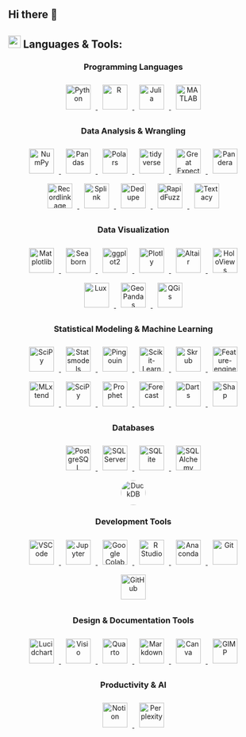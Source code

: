 ## Hi there 👋

<!-- LANGUAGES AND TOOLS SECTION -->
## <img src="https://media2.giphy.com/media/QssGEmpkyEOhBCb7e1/giphy.gif?cid=ecf05e47a0n3gi1bfqntqmob8g9aid1oyj2wr3ds3mg700bl&rid=giphy.gif" width ="25"> **Languages & Tools:**

<!-- > **Note:** All icon links and their sources are maintained in [assets/icon_links.md](assets/icon_links.md) for easy updates and maintenance. -->

<div align="center">

  <!-- Programming Languages -->
  <h3>Programming Languages</h3>
  <a href="https://www.python.org/" target="_blank"> <!-- Python -->
    <img style="margin: 10px" src="https://cdn.jsdelivr.net/gh/devicons/devicon@latest/icons/python/python-original.svg" alt="Python" height ="50"/>
  </a>
<a href="https://www.r-project.org/" target="_blank"> <!-- R -->
    <img style="margin: 10px" src="https://cdn.jsdelivr.net/gh/devicons/devicon@latest/icons/r/r-original.svg" alt="R" height ="50"/>
  </a>
  <a href="https://julialang.org/" target="_blank"> <!-- Julia -->
    <img style="margin: 10px" src="https://cdn.jsdelivr.net/gh/devicons/devicon@latest/icons/julia/julia-original.svg" alt="Julia" height ="50"/>
  </a>
<a href="https://www.mathworks.com/products/matlab.html" target="_blank"> <!-- MATLAB -->
    <img style="margin: 10px" src="https://cdn.jsdelivr.net/gh/devicons/devicon@latest/icons/matlab/matlab-original.svg" alt="MATLAB" height ="50"/>
  </a>



  <!-- Data Analysis -->
  <h3>Data Analysis & Wrangling</h3>
<a href="https://numpy.org/doc/" target="_blank"> <!-- NumPy -->
    <img style="margin: 10px" src="https://cdn.jsdelivr.net/gh/devicons/devicon@latest/icons/numpy/numpy-original.svg" alt="NumPy" height ="50"/>
  </a>
  <a href="https://pandas.pydata.org/docs/" target="_blank"> <!-- Pandas -->
    <img style="margin: 10px" src="https://cdn.jsdelivr.net/gh/devicons/devicon@latest/icons/pandas/pandas-original.svg" alt="Pandas" height ="50"/>
  </a>
<a href="https://pola.rs/" target="_blank"> <!-- Polars -->
    <img style="margin: 10px" src="https://avatars.githubusercontent.com/u/83768144?v=4" alt="Polars" height ="50"/>
  </a>
<a href="https://www.tidyverse.org/" target="_blank"> <!-- tidyverse -->
    <img style="margin: 10px" src="https://tidyverse.tidyverse.org/logo.png" alt="tidyverse" height ="50"/>
  </a>
<a href="https://greatexpectations.io/" target="_blank"> <!-- Great Expectations -->
    <img style="margin: 10px" src="https://avatars.githubusercontent.com/u/31670619?s=200&v=4" alt="Great Expectations" height ="50"/>
  </a>
<a href="https://pandera.readthedocs.io/en/stable/" target="_blank"> <!-- Pandera -->
    <img style="margin: 10px" src="https://raw.githubusercontent.com/pandera-dev/pandera/master/docs/source/_static/pandera-logo.png" alt="Pandera" height ="50"/>
  </a>
<a href="https://recordlinkage.readthedocs.io/en/latest/" target="_blank"> <!-- Recordlinkage -->
  <img style="margin: 10px" src="https://blogger.googleusercontent.com/img/b/R29vZ2xl/AVvXsEhti0KOeJzQHmnp8D6GUW0Yw9Mlp6GKXNASj_k4CcBioDx6rVuOP-lnKxdlZkdbQW5B3R92CUmA3R8sXBkiKG4Z87ZYUX4-0HwpRZGOrxSXVKUxY6A3zPV8jPi6ikeNG_HiKw8_30bwlMlCDIaCpW-K-M8anlmucOWSQ812sHDCX5N-czGhKWXVWNn6/s320/recordlinkage_icon.png" alt="Recordlinkage" height="50"/>
  </a>
<a href="https://moj-analytical-services.github.io/splink/index.html" target="_blank"> <!-- Splink -->
  <img style="margin: 10px" src="https://blogger.googleusercontent.com/img/b/R29vZ2xl/AVvXsEjkkJY8gDlkoySU3LUguqlAUib5_yHASdN3-SSLBSQFYyKnVXRqBdCEoG77RUzf4CyyMANDeXE2_cYKRkYMZlub3zYftDcOU91OYcq90gHwC0ywUc7EUpIh2HQOoRcMw7AxcPcBTBHMXZH5BuisbrY0xNbN3K_chxRGh72fFEWdHqxVyOgL1om25bwi/s320/splink_icon.png" alt="Splink" height="50"/>
  </a>
<a href="https://github.com/dedupeio/dedupe" target="_blank"> <!-- Dedupe -->
    <img style="margin: 10px" src="https://avatars.githubusercontent.com/u/27521766?s=48&v=4" alt="Dedupe" height ="50"/>
  </a>
<a href="https://rapidfuzz.github.io/RapidFuzz/" target="_blank"> <!-- RapidFuzz -->
    <img style="margin: 10px" src="https://avatars.githubusercontent.com/u/118009645?s=280&v=4" alt="RapidFuzz" height ="50"/>
  </a>
<a href="https://textacy.readthedocs.io/en/latest/" target="_blank"> <!-- Textacy -->
    <img style="margin: 10px" src="https://repository-images.githubusercontent.com/51014761/65a3a900-5bc9-11ea-83b6-a240979b1c37" alt="Textacy" height ="50"/>
  </a>

  </a>



  <!-- Data Visualization -->
  <h3>Data Visualization</h3>
<a href="https://matplotlib.org/" target="_blank"> <!-- Matplotlib -->
  <img style="margin: 10px" src="https://cdn.jsdelivr.net/gh/devicons/devicon@latest/icons/matplotlib/matplotlib-original.svg" alt="Matplotlib" height="50"/>
</a>
<a href="https://seaborn.pydata.org/index.html" target="_blank"> <!-- Seaborn -->
  <img style="margin: 10px" src="https://seaborn.pydata.org/_images/logo-mark-lightbg.svg" alt="Seaborn" height="50"/>
</a>
<a href="https://ggplot2.tidyverse.org/" target="_blank"> <!-- ggplot2 -->
    <img style="margin: 10px" src="https://ggplot2.tidyverse.org/logo.png" alt="ggplot2" height="50"/>
</a>
<a href="https://plotly.com/" target="_blank"> <!-- Plotly -->
    <img style="margin: 10px" src="https://cdn.jsdelivr.net/gh/devicons/devicon/icons/plotly/plotly-original.svg" alt="Plotly" height="50"/>
</a>
<a href="https://altair-viz.github.io/" target="_blank"> <!-- Altair -->
  <img style="margin: 10px" src="https://avatars.githubusercontent.com/u/22396732?s=200&v=4" alt="Altair" height="50"/>
</a>
<a href="https://holoviews.org/" target="_blank"> <!-- HoloViews -->
  <img style="margin: 10px" src="https://holoviews.org/_static/logo.png" alt="HoloViews" height="50"/>
</a>
<a href="https://lux-api.readthedocs.io/en/latest/" target="_blank"> <!-- Lux -->
  <img style="margin: 10px" src="https://blogger.googleusercontent.com/img/b/R29vZ2xl/AVvXsEh2aBcsLKmGlK4hx75RUDjm-XYSsnvlH04j8UG_nbc7ih-pdqooignxbOl9-cVELm5JcrNyv-HPytlUJljOWWV-gk5kzi_nPr3MKOQ_u4YjJLtTugK1FXeOGj5cKNiHStemx_emcvq57GyGnNTmJFDD7E0LE6H5vNrLu4VNUta9TGM-Gy6DrgFN5Tsh/s320/lux_icon.png" alt="Lux" height="50"/>
</a>
<a href="https://geopandas.org/en/stable/" target="_blank"> <!-- GeoPandas -->
  <img style="margin: 10px" src="https://geopandas.org/en/stable/_images/geopandas_icon.png" alt="GeoPandas" height="50"/>
</a>
<a href="https://qgis.org/" target="_blank"> <!-- QGis -->
  <img style="margin: 10px" src="https://upload.wikimedia.org/wikipedia/commons/thumb/9/91/QGIS_logo_new.svg/2048px-QGIS_logo_new.svg.png" alt="QGis" height="50"/>
</a>


  <!-- Statistical Modeling & Machine Learning -->
  <h3>Statistical Modeling & Machine Learning</h3>
  <a href="https://scipy.org/" target="_blank"> <!-- SciPy -->
    <img style="margin: 10px" src="https://images.opencollective.com/scipy/c7e4afc/logo/256.png" alt="SciPy" height ="50"/>
  </a>
  <a href="https://www.statsmodels.org/stable/index.html" target="_blank"> <!-- Statsmodels -->
    <img style="margin: 10px" src="https://www.statsmodels.org/stable/_images/statsmodels-logo-v2-no-text.svg" alt="Statsmodels" height ="50"/>
  </a>
  <a href="https://pingouin-stats.org/build/html/index.html" target="_blank"> <!-- Pingouin -->
    <img style="margin: 10px" src="https://blogger.googleusercontent.com/img/b/R29vZ2xl/AVvXsEhN6X4W8gXKmDaOj6q_44rZo4ZT31kpLuOOhlnJABItisnIq9cLrDDyQTwfpmKMWTPAGrx1PSPyGNs-7sdtnqnKbWoGbK6TzY2uBbbJnacMKUpoDqI1LGnU4M2Q6fnhJXlYwvMetkp05bMBR-HxtOUAoIOVqWHJ90taFxKcRMiX-vTFGXZ96KFz9c0k/s1600/pingouin_icon.png" alt="Pingouin" height ="50"/>
  </a>
  <a href="https://scikit-learn.org/stable/" target="_blank"> <!-- Scikit-Learn -->
    <img style="margin: 10px" src="https://upload.wikimedia.org/wikipedia/commons/thumb/0/05/Scikit_learn_logo_small.svg/1200px-Scikit_learn_logo_small.svg.png" alt="Scikit-Learn" height ="50"/>
  </a>
 <a href="https://skrub-data.org/stable/" target="_blank"> <!-- Skrub -->
    <img style="margin: 10px" src="https://camo.githubusercontent.com/1aec270fe7bc344343c3522dcc47f33339fd7fb52b0e091b27d45219ac220566/68747470733a2f2f736b7275622d646174612e6769746875622e696f2f737461626c652f5f7374617469632f736b7275622e737667" alt="Skrub" height ="50"/>
  <a href="https://feature-engine.trainindata.com/en/latest/" target="_blank"> <!-- Feature-engine -->
    <img style="margin: 10px" src="https://miro.medium.com/v2/resize:fit:442/0*3k3HjCYJ8-kxNNHR.png" alt="Feature-engine" height ="50"/>
  </a>
  <a href="https://rasbt.github.io/mlxtend/" target="_blank"> <!-- MLxtend -->
    <img style="margin: 10px" src="https://rasbt.github.io/mlxtend/img/logo.png" alt="MLxtend" height ="50"/>
  </a>
  <a href="https://www.tidymodels.org/" target="_blank"> <!-- tidymodels -->
    <img style="margin: 10px" src="https://www.tidymodels.org/images/tidymodels.png" alt="SciPy" height ="50"/>
  </a>
   <a href="https://facebook.github.io/prophet/" target="_blank"> <!-- Prophet -->
    <img style="margin: 10px" src="https://forecastr-io.herokuapp.com/static/img/facebook_prophet_icon.png" alt="Prophet" height ="50"/>
  </a>
   <a href="https://cran.r-project.org/web/packages/forecast/index.html" target="_blank"> <!-- Forecast -->
    <img style="margin: 10px" src="https://pkg.robjhyndman.com/forecast/logo.png" alt="Forecast" height ="50"/>
  </a>
  <a href="https://unit8co.github.io/darts/" target="_blank"> <!-- Darts -->
    <img style="margin: 10px" src="https://blogger.googleusercontent.com/img/b/R29vZ2xl/AVvXsEh_XfGK7eZDqyqCMjD4-44h-R7dFD-IpN22P-bSw6OWTWjqqaezALWn6PqHyfzZIl8EYvm0xVc3odi_fCIl-frOxbj-o46L5N7SwBYgyMGjszJgqFT-_-gpdSceyzwveBkVLIu55Xor_8cDdZ6WqedI0hrlpGHPAW_GBJ1EdYB2so4aVpQ2j6WLCuXY/s320/darts_icon.png" alt="Darts" height ="50"/>
  </a>
  <a href="https://shap.readthedocs.io/en/latest/index.html" target="_blank"> <!-- Shap -->
    <img style="margin: 10px" src="https://blogger.googleusercontent.com/img/b/R29vZ2xl/AVvXsEifMb8Wd644hpmXg0FJNtJM5AyWqfgLIq4OW8NnLjLwiXBk993bMNgh2172epKkgeTKqiO77pRmckbnuOxi7g-e9QmLStKCP_keCgbh3ChQJyTpmKaQnKPCpvlBw8bJtdOD7Nhkm77fptSJumT0ZEgkxFhP2rE3clGE0LdnFtFGCsaxC75Ld7tyA3do/s1600/shap_icon.png" alt="Shap" height ="50"/>
  </a>


<!-- Databases -->
  <h3>Databases</h3>
  <a href="https://www.postgresql.org/" target="_blank"> <!-- PostgreSQL -->
    <img style="margin: 10px" src="https://cdn.jsdelivr.net/gh/devicons/devicon/icons/postgresql/postgresql-original.svg" alt="PostgreSQL" height ="50"/>
  </a>
  <a href="https://www.microsoft.com/en-us/sql-server" target="_blank"> <!-- PostgreSQL -->
    <img style="margin: 10px" src="https://cdn.jsdelivr.net/gh/devicons/devicon@latest/icons/microsoftsqlserver/microsoftsqlserver-original.svg" alt="SQL Server" height ="50"/>
  </a>
  <a href="https://www.sqlite.org/docs.html" target="_blank"> <!-- SQLite -->
    <img style="margin: 10px" src="https://cdn.jsdelivr.net/gh/devicons/devicon/icons/sqlite/sqlite-original.svg" alt="SQLite" height ="50"/>
  </a>
  <a href="https://www.sqlalchemy.org/" target="_blank"> <!-- MySQL -->
    <img style="margin: 10px" src="https://cdn.jsdelivr.net/gh/devicons/devicon@latest/icons/sqlalchemy/sqlalchemy-original.svg" alt="SQLAlchemy" height="50"/>
  </a>
  <a href="https://duckdb.org/" target="_blank"> <!-- DuckDB -->
    <img style="margin: 10px; width: 50px; height: 50px; border-radius: 50%; display: block;" src="https://blogger.googleusercontent.com/img/b/R29vZ2xl/AVvXsEjeUsQc_k2vEJ1TkcCL-UKEY1FHYjhwCIbAgVYdpW6qRsB3XsnT6n3mVueWPGfsEc_5aTL-vTAtMjqzBAvhUch6nKWFAmfmD82zJtOrXX9PRFmgV1Iq00m3tdhxYzR8yCtdWrs1E2WRwwYabW1y_v0CojyTKsYZhwch-iJUYnrD7S1QuHtIZQAex0Pv/s320/duckdb_icon.png" alt="DuckDB" height="50"/>
  </a>


  <!-- Development Tools -->
  <h3>Development Tools</h3>
  <a href="https://code.visualstudio.com/docs" target="_blank"> <!-- VScode -->
    <img style="margin: 10px" src="https://cdn.jsdelivr.net/gh/devicons/devicon/icons/vscode/vscode-original.svg" alt="VSCode" height ="50"/>
  </a>
  <a href="https://jupyter.org/" target="_blank"> <!-- Jupyter -->
    <img style="margin: 10px" src="https://upload.wikimedia.org/wikipedia/commons/thumb/3/38/Jupyter_logo.svg/1200px-Jupyter_logo.svg.png" alt="Jupyter" height="50"/>
  </a>
  <a href="https://colab.research.google.com/" target="_blank"> <!-- Google Colab -->
    <img style="margin: 10px" src="https://colab.research.google.com/img/colab_favicon_256px.png" alt="Google Colab" height="50"/>
  </a>
  <a href="https://posit.co/download/rstudio-desktop/" target="_blank"> <!-- R -->
    <img style="margin: 10px" src="https://cdn.jsdelivr.net/gh/devicons/devicon@latest/icons/rstudio/rstudio-original.svg" alt="R Studio" height ="50"/>
  </a>
  <a href="https://www.anaconda.com/" target="_blank"> <!-- Anaconda -->
    <img style="margin: 10px" src="https://cdn.jsdelivr.net/gh/devicons/devicon/icons/anaconda/anaconda-original.svg" alt="Anaconda" height="50"/>
  </a>
  <a href="https://github.com/" target="_blank"> <!-- Git -->
    <img style="margin: 10px" src="https://cdn.jsdelivr.net/gh/devicons/devicon/icons/git/git-original.svg" alt="Git" height ="50"/>
  </a>
  <a href="https://docs.github.com/en" target="_blank"> <!-- GitHub -->
    <img style="margin: 10px" src="https://www.cloudfoundry.org/wp-content/uploads/github-outline-1.png" alt="GitHub" height ="50"/>
  </a>



  <!-- Design & Documentation Tools -->
  <h3>Design & Documentation Tools</h3>
<a href="https://www.lucidchart.com/" target="_blank"> <!-- Lucidchart -->
  <img style="margin: 10px" src="https://blogger.googleusercontent.com/img/b/R29vZ2xl/AVvXsEiDrggbcd_HtXnYzm_jZowiSS5BDR_Y37NiQ6rNR-nkyGDV_1-P35TlWkzFoSGpuGguVe7u2sJADOjR5DxSK6bpXAWSNX7lYz5JnihqF196WwbnuqeORLeZ7GVdCb5fi7X27AcD5SsuzRdw2P7zTJa_CZeMWnp6Dk7DO3vlbFSqkO6tSJG5vWlfMxjI/s320/lucidchart_icon.png" alt="Lucidchart" height="50" />
</a>
<a href="https://www.microsoft.com/en-us/microsoft-365/visio/flowchart-software" target="_blank"> <!-- Visio -->
  <img style="margin: 10px" src="https://download.logo.wine/logo/Microsoft_Visio/Microsoft_Visio-Logo.wine.png" alt="Visio" height="50" />
</a>
<a href="https://quarto.org/" target="_blank"> <!-- Quarto -->
  <img style="margin: 10px" src="https://user-images.githubusercontent.com/1769619/195922332-4308bb3c-ccfd-47e6-b6a6-f48b94c22fcf.svg" alt="Quarto" height="50" />
</a>
  <a href="https://www.markdownguide.org/" target="_blank"> <!-- Markdown -->
    <img style="margin: 10px" src="https://icons.veryicon.com/png/o/business/vscode-program-item-icon/markdown-4.png" alt="Markdown" height ="50"/>
  </a>
<a href="https://www.canva.com/" target="_blank"> <!-- Canva -->
  <img style="margin: 10px" src="https://cdn.jsdelivr.net/gh/devicons/devicon/icons/canva/canva-original.svg" alt="Canva" height="50" />
</a>
<a href="https://www.gimp.org/" target="_blank"> <!-- GIMP -->
  <img style="margin: 10px" src="https://cdn.jsdelivr.net/gh/devicons/devicon/icons/gimp/gimp-original.svg" alt="GIMP" height="50" />
</a>


  <!-- Productivity & AI -->
  <h3>Productivity & AI</h3>
  <a href="https://www.notion.so/" target="_blank"> <!-- Notion -->
    <img style="margin: 10px" src="https://cdn.jsdelivr.net/gh/devicons/devicon@latest/icons/notion/notion-original.svg" alt="Notion" height="50"/>
  </a>
  <a href="https://www.perplexity.ai/" target="_blank"> <!-- Perplexity -->
    <img style="margin: 10px" src="https://www.perplexity.ai/favicon.ico" alt="Perplexity" height="50"/>
  </a>

</div>
